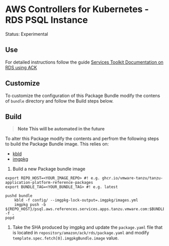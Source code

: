 # AWS Controllers for Kubernetes - RDS PSQL Instance

Status: Experimental

## Use

For detailed instructions follow the guide [Services Toolkit Documentation on RDS using ACK](https://docs.vmware.com/en/draft/Services-Toolkit-for-VMware-Tanzu-Application-Platform/0.7/svc-tlk/GUID-usecases-consuming_aws_rds_with_ack.html)

## Customize

To customize the configuration of this Package Bundle modify the contens of `bundle` directory and follow the Build steps below.

## Build

>**Note This will be automated in the future**

To alter this Package modify the contents and perfrom the following steps to build the Package Bundle image. This relies on:
* [kbld](https://carvel.dev/kbld)
* [imgpkg](https://carvel.dev/imgpkg)

1. Build a new Package bundle image 
```
export REPO_HOST=<YOUR_IMAGE_REPO> #! e.g. ghcr.io/vmware-tanzu/tanzu-application-platform-reference-packages
export BUNDLE_TAG=<YOUR_BUNDLE_TAG> #! e.g. latest

pushd bundle
    kbld -f config/ --imgpkg-lock-output=.imgpkg/images.yml
    imgpkg push -b ${REPO_HOST}/psql.aws.references.services.apps.tanzu.vmware.com:$BUNDLE_TAG -f .
popd
```

1. Take the SHA produced by imgpkg and update the `package.yaml` file that is located in `repository/amazon/ack/rds/package.yaml` and modify `template.spec.fetch[0].imgpkgBundle.image` value.

